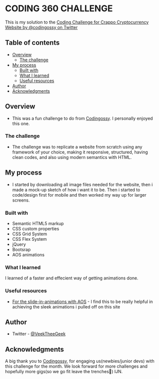 # CODING 360 CHALLENGE

This is my solution to the [Coding Challenge for Crappo Cryptocurrency Website by @codingossy on Twitter](https://twitter.com/codingossy/status/1565239107034439681?s=20&t=Hl3loKv0VUkhox3lLLpWRw)

## Table of contents

- [Overview](#overview)
  - [The challenge](#the-challenge)
- [My process](#my-process)
  - [Built with](#built-with)
  - [What I learned](#what-i-learned)
  - [Useful resources](#useful-resources)
- [Author](#author)
- [Acknowledgments](#acknowledgments)

## Overview

- This was a fun challenge to do from [Codingossy](https://twitter.com/codingossy?s=20&t=Hl3loKv0VUkhox3lLLpWRw). I personally enjoyed this one.

### The challenge

- The challenge was to replicate a website from scratch using any framework of your choice, making it responsive, structured, having clean codes, and also using modern semantics with HTML.

## My process

- I started by downloading all image files needed for the website, then i made a mock-up sketch of how i want it to be. Then i started to code/design first for mobile and then worked my way up for larger screens.

### Built with

- Semantic HTML5 markup
- CSS custom properties
- CSS Grid System
- CSS Flex System
- jQuery
- Bootsrap
- AOS animations

### What I learned

I learned of a faster and effecient way of getting animations done.

### Useful resources

- [For the slide-in-animations with AOS](https://michalsnik.github.io/aos/) - I find this to be really helpful in achieving the sleek animations i pulled off on this site

## Author

- Twitter - [@VeekTheeGeek](https://twitter.com/VeekTheeGeek)

## Acknowledgments

A big thank you to [Codingossy](https://twitter.com/codingossy?s=20&t=Hl3loKv0VUkhox3lLLpWRw), for engaging us(newbies/junior devs) with this challenge for the month. We look forward for more challenges and hopefully more gigs(so we go fit leave the trenches🤲) IJN.
